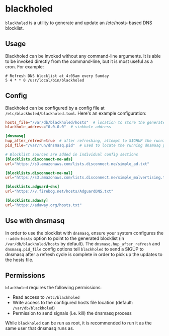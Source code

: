 # blackholed

`blackholed` is a utility to generate and update an /etc/hosts-based DNS blocklist.

## Usage

Blackholed can be invoked without any command-line arguments. It is able to be invoked directly
from the command-line, but it is most useful as a cron. For example:

```cron
# Refresh DNS blocklist at 4:05am every Sunday
5 4 * * 0 /usr/local/bin/blackholed
```

## Config

Blackholed can be configured by a config file at `/etc/blackholed/blackholed.toml`.
Here's an example configuration:

```toml
hosts_file="/var/db/blackholed/hosts"  # location to store the generated hosts file
blackhole_address="0.0.0.0"  # sinkhole address

[dnsmasq]
hup_after_refresh=true  # after refreshing, attempt to SIGHUP the running dnsmasq process
pid_file="/var/run/dnsmasq.pid"  # used to locate the running dnsmasq process

# Blocklist sources are added in individual config sections
[blocklists.disconnect-me-ads] 
url="https://s3.amazonaws.com/lists.disconnect.me/simple_ad.txt"

[blocklists.disconnect-me-mal]
url="https://s3.amazonaws.com/lists.disconnect.me/simple_malvertising.txt"

[blocklists.adguard-dns]
url="https://v.firebog.net/hosts/AdguardDNS.txt"

[blocklists.adaway]
url="https://adaway.org/hosts.txt"
```

## Use with dnsmasq

In order to use the blocklist with `dnsmasq`, ensure your system configures the `--addn-hosts`
option to point to the generated blocklist (in `/var/db/blackholed/hosts` by default). The
`dnsmasq.hup_after_refresh` and `dnsmasq.pid_file` config options tell `blackholed` to send
a SIGUP to dnsmasq after a refresh cycle is complete in order to pick up the updates to the hosts
file.

## Permissions

`blackholed` requires the following permissions:

* Read access to `/etc/blackholed`
* Write access to the configured hosts file location (default: `/var/db/blackholed`)
* Permission to send signals (i.e. kill) the dnsmasq process

While `blackholed` can be run as root, it is recommended to run it as the same user that dnsmasq 
runs as.


